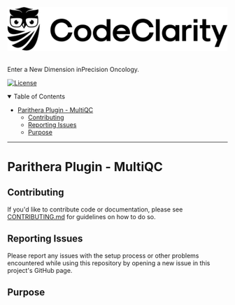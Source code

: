 <picture>
  <source media="(prefers-color-scheme: dark)" srcset="https://github.com/parithera/identity/blob/main/logo/vectorized/logo_name_white.svg">
  <source media="(prefers-color-scheme: light)" srcset="https://github.com/parithera/identity/blob/main/logo/vectorized/logo_name_black.svg">
  <img alt="parithera-logo" src="https://github.com/parithera/identity/blob/main/logo/vectorized/logo_name_black.svg">
</picture>
<br>
<br>

Enter a New Dimension inPrecision Oncology.

[![License](https://img.shields.io/github/license/parithera/plugin-multiqc)](LICENSE.txt)

<details open="open">
<summary>Table of Contents</summary>

- [Parithera Plugin - MultiQC](#parithera-plugin---multiqc)
  - [Contributing](#contributing)
  - [Reporting Issues](#reporting-issues)
  - [Purpose](#purpose)

</details>

---

# Parithera Plugin - MultiQC

## Contributing

If you'd like to contribute code or documentation, please see [CONTRIBUTING.md](https://github.com/parithera/parithera-dev/blob/main/CONTRIBUTING.md) for guidelines on how to do so.

## Reporting Issues

Please report any issues with the setup process or other problems encountered while using this repository by opening a new issue in this project's GitHub page.

## Purpose